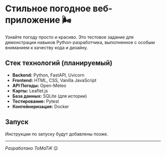 # Стильное погодное веб-приложение  🌬️

Узнайте погоду просто и красиво. Это тестовое задание для демонстрации навыков Python-разработчика, выполненное с особым вниманием к качеству кода и дизайну.

## Стек технологий (планируемый)

*   **Backend:** Python, FastAPI, Uvicorn
*   **Frontend:** HTML, CSS, Vanilla JavaScript
*   **API Погоды:** Open-Meteo
*   **Карты:** Leaflet.js
*   **База данных:** SQLite (для истории)
*   **Тестирование:** Pytest
*   **Контейнеризация:** Docker

## Запуск

Инструкции по запуску будут добавлены позже.

---
*Разработано ToMaTiK* 😉